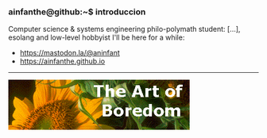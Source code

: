 ### ainfanthe@github:~$ introduccion
Computer science & systems engineering philo-polymath student: [...], esolang and low-level hobbyist
I'll be here for a while:
- https://mastodon.la/@aninfant
- https://ainfanthe.github.io

---

<img style="" src="https://raw.githubusercontent.com/ainfanthe/ainfanthe/main/assets/img1.png">
